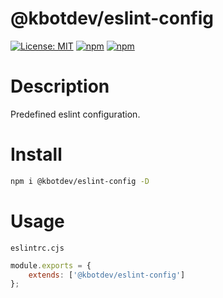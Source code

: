 # @kbotdev/eslint-config

[![License: MIT](https://img.shields.io/badge/License-MIT-green.svg)](https://github.com/KBot-discord/Utilities/blob/main/LICENSE)
[![npm](https://img.shields.io/npm/v/@kbotdev/eslint-config?color=crimson&logo=npm&label=@kbotdev/eslint-config)](https://www.npmjs.com/package/@kbotdev/eslint-config)
[![npm](https://img.shields.io/npm/dt/@kbotdev/eslint-config?color=crimson&logo=npm)](https://www.npmjs.com/package/@kbotdev/eslint-config)

# Description

Predefined eslint configuration.

# Install

```bash
npm i @kbotdev/eslint-config -D
```

# Usage

`eslintrc.cjs`

```js
module.exports = {
	extends: ['@kbotdev/eslint-config']
};
```
